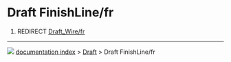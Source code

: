 # Draft FinishLine/fr
1.  REDIRECT [Draft_Wire/fr](Draft_Wire/fr.md)



---
![](images/Right_arrow.png) [documentation index](../README.md) > [Draft](Draft_Workbench.md) > Draft FinishLine/fr
